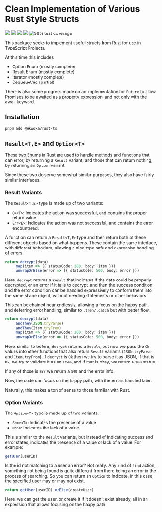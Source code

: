 # Clean Implementation of Various Rust Style Structs

[<img src="https://img.shields.io/npm/v/@ekwoka/rust-ts?label=%20&style=for-the-badge&logo=pnpm&logoColor=white">](https://www.npmjs.com/package/@ekwoka/rust-ts)
<img src="https://img.shields.io/npm/types/@ekwoka/rust-ts?label=%20&logo=typescript&logoColor=white&style=for-the-badge">
<img src="https://img.shields.io/npm/dt/@ekwoka/rust-ts?style=for-the-badge&logo=npm&logoColor=white&logo=npm&logoColor=white" >
[<img src="https://img.shields.io/bundlephobia/minzip/@ekwoka/rust-ts?style=for-the-badge&logo=esbuild&logoColor=white&logo=esbuild&logoColor=white">](https://bundlephobia.com/package/@ekwoka/rust-ts)
<img src="https://img.shields.io/badge/coverage-98%25-success?style=for-the-badge&logo=vitest&logoColor=white" alt="98% test coverage">

This package seeks to implement useful structs from Rust for use in TypeScript Projects.

At this time this includes

- Option Enum (mostly complete)
- Result Enum (mostly complete)
- Iterator (mostly complete)
- DequeueVec (partial)

There is also some progress made on an implementation for `Future` to allow Promises to be awaited as a property expression, and not only with the await keyword.

## Installation

```bash
pnpm add @ekwoka/rust-ts
```

## `Result<T,E>` and `Option<T>`

These two Enums in Rust are used to handle methods and functions that can error, by returning a `Result` variant, and those that can return nothing, by returning an `Option` variant.

Since these two do serve somewhat similar purposes, they also have fairly similar interfaces.

### Result Variants

The `Result<T,E>` type is made up of two variants:
- `Ok<T>`: Indicates the action was successful, and contains the proper return value
- `Err<E>`: Indicates the action was not successful, and contains the error encountered.

A function can return a `Result<T,E>` type and then return both of these different objects based on what happens. These contain the same interface, with different behaviors, allowing a nice type safe and expressive handling of errors.

```ts
return decrypt(data)
	.map(item => ({ statusCode: 200, body: item }))
	.unwrapOrElse(error => ({ statusCode: 500, body: error }))
```

Here, `decrypt` returns a `Result` that indicates if the data could be properly decrypted, or an error if it fails to decrypt, and then the success condition and the error condition can be handled expressively to conform them into the same shape object, without needing statements or other behaviors.

This can be chained near endlessly, allowing a focus on the happy path, and deferring error handling, similar to `.then/.catch` but with better flow.

```ts
return decrypt(data)
	.andThen(JSON.tryParse)
	.andThen(Item.tryFrom)
	.map(item => ({ statusCode: 200, body: item }))
	.unwrapOrElse(error => ({ statusCode: 500, body: error }))
```

Here, similar to before, `decrypt` returns a `Result`, but now we pass the `Ok` values into other functions that also return `Result` variants (`JSON.tryParse` and `Item.tryFrom`). If `decrypt` is `Ok` then we try to parse it as JSON, if that is `Ok`, we try to validate it as an `Item`, and if that is okay, we return a `200` status.

If any of those is `Err` we return a `500` and the error info.

Now, the code can focus on the happy path, with the errors handled later.

Naturally, this makes a ton of sense to those familiar with Rust.

### Option Variants

The `Option<T>` type is made up of two variants:
- `Some<T>`: Indicates the presence of a value
- `None`: Indicates the lack of a value

This is similar to the `Result` variants, but instead of indicating success and error states, indicates the presence of a value or lack of a value. For example:

```ts
getUser(userID)
```

Is the id not matching to a user an error? Not really. Any kind of `find` action, something not being found is quite different from there being an error in the process of searching. So you can return an `Option` to indicate, in this case, the specified user may or may not exist.

```ts
return getUser(userID).orElse(createUser)
```

Here, we can get the user, or create it if it doesn't exist already, all in an expression that allows focusing on the happy path




